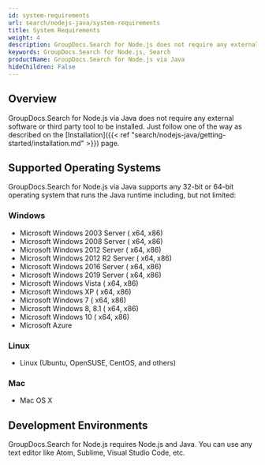```yaml
---
id: system-requirements
url: search/nodejs-java/system-requirements
title: System Requirements
weight: 4
description: GroupDocs.Search for Node.js does not require any external software or third party tool to be installed
keywords: GroupDocs.Search for Node.js, Search
productName: GroupDocs.Search for Node.js via Java
hideChildren: False
---
```

## Overview

GroupDocs.Search for Node.js via Java does not require any external software or third party tool to be installed. Just follow one of the way as described on the [Installation]({{< ref "search/nodejs-java/getting-started/installation.md" >}}) page.

## Supported Operating Systems

GroupDocs.Search for Node.js via Java supports any 32-bit or 64-bit operating system that runs the Java runtime including, but not limited:

### Windows

*   Microsoft Windows 2003 Server ( x64, x86)
*   Microsoft Windows 2008 Server ( x64, x86)
*   Microsoft Windows 2012 Server ( x64, x86)
*   Microsoft Windows 2012 R2 Server ( x64, x86)
*   Microsoft Windows 2016 Server ( x64, x86)
*   Microsoft Windows 2019 Server ( x64, x86)
*   Microsoft Windows Vista ( x64, x86)
*   Microsoft Windows XP ( x64, x86)
*   Microsoft Windows 7 ( x64, x86)
*   Microsoft Windows 8, 8.1 ( x64, x86)
*   Microsoft Windows 10 ( x64, x86)
*   Microsoft Azure

### Linux

*   Linux (Ubuntu, OpenSUSE, CentOS, and others)

### Mac

*   Mac OS X

## Development Environments

GroupDocs.Search for Node.js requires Node.js and Java. You can use any text editor like Atom, Sublime, Visual Studio Code, etc.
